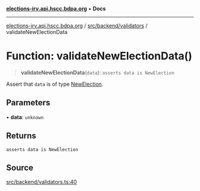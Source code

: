 [**elections-irv.api.hscc.bdpa.org**](../../../../README.md) • **Docs**

***

[elections-irv.api.hscc.bdpa.org](../../../../README.md) / [src/backend/validators](../README.md) / validateNewElectionData

# Function: validateNewElectionData()

> **validateNewElectionData**(`data`): `asserts data is NewElection`

Assert that `data` is of type [NewElection](../../db/type-aliases/NewElection.md).

## Parameters

• **data**: `unknown`

## Returns

`asserts data is NewElection`

## Source

[src/backend/validators.ts:40](https://github.com/Xunnamius/elections_irv.api.hscc.bdpa.org/blob/c917ea60595d63d322e4038beb12d08f7d64cdd2/src/backend/validators.ts#L40)
